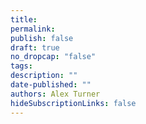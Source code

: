```yaml
---
title: 
permalink: 
publish: false
draft: true
no_dropcap: "false"
tags: 
description: ""
date-published: ""
authors: Alex Turner
hideSubscriptionLinks: false
---
```


